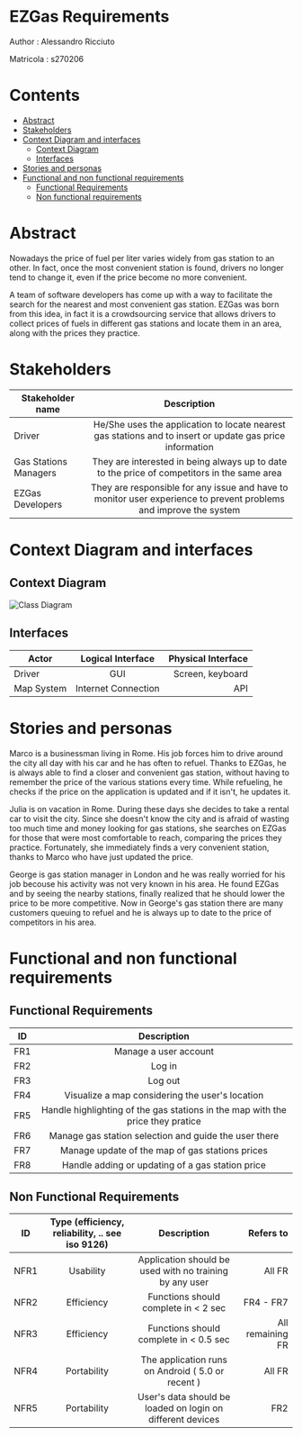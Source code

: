 # EZGas Requirements

Author : Alessandro Ricciuto

Matricola : s270206

# Contents
- [Abstract](#abstract)
- [Stakeholders](#stakeholders)
- [Context Diagram and interfaces](#context-diagram-and-interfaces)
	+ [Context Diagram](#context-diagram)
	+ [Interfaces](#interfaces) 
- [Stories and personas](#stories-and-personas)
- [Functional and non functional requirements](#functional-and-non-functional-requirements)
	+ [Functional Requirements](#functional-requirements)
	+ [Non functional requirements](#non-functional-requirements)
<!-- - [Use case diagram and use cases](#use-case-diagram-and-use-cases)
	+ [Use case diagram](#use-case-diagram)
	+ [Use cases](#use-cases)
	+ [Relevant scenarios](#relevant-scenarios)
- [Glossary](#glossary)
- [System design](#system-design)
- [Deployment diagram](#deployment-diagram)
 -->
# Abstract

Nowadays the price of fuel per liter varies widely from gas station to an other. In fact, once the most convenient station is found, drivers no longer tend to change it, even if the price become no more convenient. 

A team of software developers has come up with a way to facilitate the search for the nearest and most convenient gas station. 
EZGas was born from this idea, in fact it is a crowdsourcing service that allows drivers to collect prices of fuels in different gas stations and locate them in an area, along with the prices they practice.

# Stakeholders

| Stakeholder name           | Description | 
| -------------------------- |:-----------:|
| Driver 	                 |He/She uses the application to locate nearest gas stations and to insert or update gas price information| 
| Gas Stations Managers      |They are interested in being always up to date to the price of competitors in the same area| 
| EZGas Developers			 |They are responsible for any issue and have to monitor user experience to prevent problems and improve the system|

# Context Diagram and interfaces

## Context Diagram

<!-- ```plantuml
@startuml
	left to right direction
	actor Driver as a
	actor "Map System" as ms
	a -- ( EZGas System )
	( EZGas System ) -- ms
@enduml
``` -->

![Class Diagram](http://www.plantuml.com/plantuml/proxy?src=https://raw.githubusercontent.com/alericciuto/SELabs/master/context_diagram.puml)

## Interfaces
|  Actor     | Logical Interface   | Physical Interface  |
| ---------- |:-------------------:| -------------------:|
| Driver     |       GUI           | Screen, keyboard    |
| Map System | Internet Connection |      API            |

# Stories and personas

Marco is a businessman living in Rome. His job forces him to drive around the city all day with his car and he has often to refuel. Thanks to EZGas, he is always able to find a closer and convenient gas station, without having to remember the price of the various stations every time. While refueling, he checks if the price on the application is updated and if it isn't, he updates it.

Julia is on vacation in Rome. During these days she decides to take a rental car to visit the city. Since she doesn't know the city and is afraid of wasting too much time and money looking for gas stations, she searches on EZGas for those that were most comfortable to reach, comparing the prices they practice. Fortunately, she immediately finds a very convenient station, thanks to Marco who have just updated the price.

George is gas station manager in London and he was really worried for his job becouse his activity was not very known in his area. He found EZGas and by seeing the nearby stations, finally realized that he should lower the price to be more competitive. Now in George's gas station there are many customers queuing to refuel and he is always up to date to the price of competitors in his area.

# Functional and non functional requirements

## Functional Requirements

| ID        | Description  |
| ------------- |:-------------:| 
|  FR1     | Manage a user account |  
|  FR2     | Log in |
|  FR3     | Log out |
|  FR4     | Visualize a map considering the user's location |
|  FR5     | Handle highlighting of the gas stations in the map with the price they pratice |
|  FR6     | Manage gas station selection and guide the user there |
|  FR7     | Manage update of the map of gas stations prices |
|  FR8     | Handle adding or updating of a gas station price |

## Non Functional Requirements

| ID        | Type (efficiency, reliability, .. see iso 9126)           | Description  | Refers to |
| ------------- |:-------------:| :-----:| -----:|
|  NFR1     | Usability | Application should be used with no training by any user  | All FR |
|  NFR2     | Efficiency | Functions should complete in < 2 sec  | FR4 - FR7 |
|  NFR3     | Efficiency | Functions should complete in < 0.5 sec  | All remaining FR |
|  NFR4     | Portability | The application runs on Android ( 5.0 or recent ) | All FR |
|  NFR5     | Portability | User's data should be loaded on login on different devices | FR2 |


